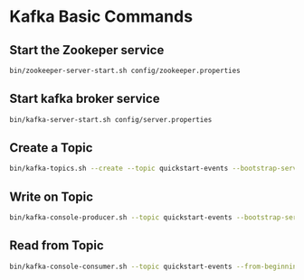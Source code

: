 # Kafka Basic Commands

## Start the Zookeper service
```bash
bin/zookeeper-server-start.sh config/zookeeper.properties
```

## Start kafka broker service
```bash
bin/kafka-server-start.sh config/server.properties
```

## Create a Topic
```bash
bin/kafka-topics.sh --create --topic quickstart-events --bootstrap-server localhost:9092 --replication-factor 1 --partitions 1
```

## Write on Topic
```bash
bin/kafka-console-producer.sh --topic quickstart-events --bootstrap-server localhost:9092
```

## Read from Topic
```bash
bin/kafka-console-consumer.sh --topic quickstart-events --from-beginning --bootstrap-server localhost:9092
```